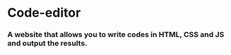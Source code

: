 # Code-editor
### A website that allows you to write codes in HTML, CSS and JS and output the results.
